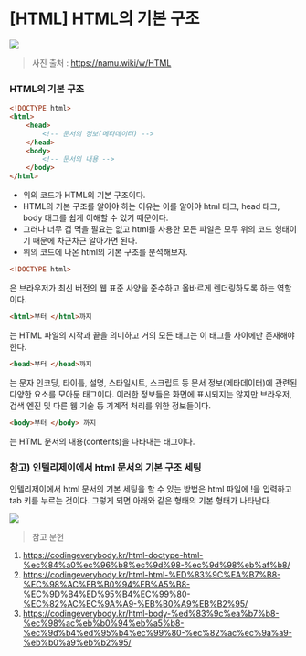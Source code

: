 # [HTML] HTML의 기본 구조

![](https://velog.velcdn.com/images/chrios99/post/2d0e55fa-1815-4084-bc6a-55ee4c664eaf/image.png)
> 사진 출처 : https://namu.wiki/w/HTML

### HTML의 기본 구조
```html
<!DOCTYPE html>
<html>
    <head>
        <!-- 문서의 정보(메타데이터) -->
    </head>
    <body>
        <!-- 문서의 내용 -->
    </body>
</html>
```

- 위의 코드가 HTML의 기본 구조이다.
- HTML의 기본 구조를 알아야 하는 이유는 이를 알아야 html 태그, head 태그, body 태그를 쉽게 이해할 수 있기 때문이다.
- 그러나 너무 겁 먹을 필요는 없고 html를 사용한 모든 파일은 모두 위의 코드 형태이기 때문에 차근차근 알아가면 된다.
- 위의 코드에 나온 html의 기본 구조를 분석해보자.

```html
<!DOCTYPE html>
```
은 브라우저가 최신 버전의 웹 표준 사양을 준수하고 올바르게 렌더링하도록 하는 역할이다.

```html
<html>부터 </html>까지
```
는 HTML 파일의 시작과 끝을 의미하고 거의 모든 태그는 이 태그들 사이에만 존재해야 한다.
```html
<head>부터 </head>까지
```
는 문자 인코딩, 타이틀, 설명, 스타일시트, 스크립트 등 문서 정보(메타데이터)에 관련된 다양한 요소를 모아둔 태그이다. 이러한 정보들은 화면에 표시되지는 않지만 브라우저, 검색 엔진 및 다른 웹 기술 등 기계적 처리를 위한 정보들이다.

```html
<body>부터 </body> 까지
```
는 HTML 문서의 내용(contents)을 나타내는 태그이다.

### 참고) 인텔리제이에서 html 문서의 기본 구조 세팅
인텔리제이에서 html 문서의 기본 세팅을 할 수 있는 방법은 html 파일에 !을 입력하고 tab 키를 누르는 것이다.
그렇게 되면 아래와 같은 형태의 기본 형태가 나타난다.

![](https://velog.velcdn.com/images/chrios99/post/e497b125-c231-4094-afda-74c46e1f4e4b/image.png)


> 참고 문헌
1. https://codingeverybody.kr/html-doctype-html-%ec%84%a0%ec%96%b8%ec%9d%98-%ec%9d%98%eb%af%b8/
2. https://codingeverybody.kr/html-html-%ED%83%9C%EA%B7%B8-%EC%98%AC%EB%B0%94%EB%A5%B8-%EC%9D%B4%ED%95%B4%EC%99%80-%EC%82%AC%EC%9A%A9-%EB%B0%A9%EB%B2%95/
3. https://codingeverybody.kr/html-body-%ed%83%9c%ea%b7%b8-%ec%98%ac%eb%b0%94%eb%a5%b8-%ec%9d%b4%ed%95%b4%ec%99%80-%ec%82%ac%ec%9a%a9-%eb%b0%a9%eb%b2%95/